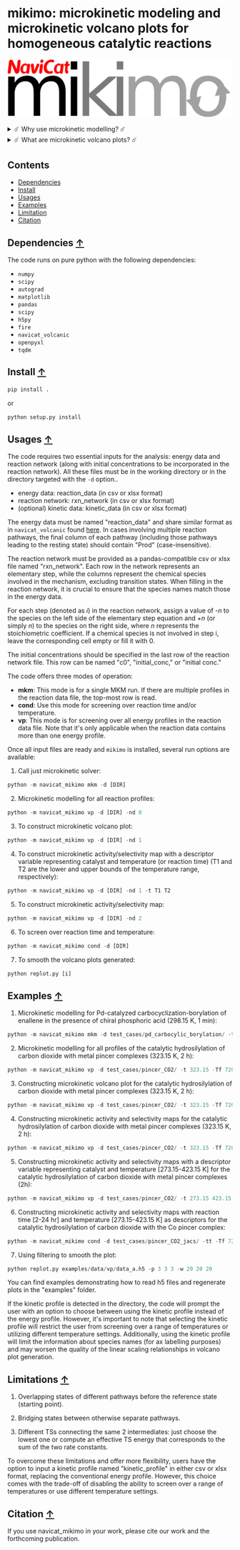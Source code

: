 # mikimo: microkinetic modeling and microkinetic volcano plots for homogeneous catalytic reactions

![workflow](./images/logo.png)

<details>
    <summary style="cursor: pointer;">
        ☄️ Why use microkinetic modelling? ☄️
    </summary>
    <p>
        <li>Elegant way to deal with complex reaction pathway thermodynamics and kinetics.</li>
        <li>Accounts for reaction conditions: temperature effects, concentration effects, reaction time, etc.
    </p>
</details>


<details>
    <summary style="cursor: pointer;">
        ☄️ What are microkinetic volcano plots? ☄️
    </summary>
    <p>
        <li>Volcano plot: diagrams that show the activity (or selectivity) of catalysts plotted against a descriptor variable that identifies a specific catalyst. Based on linear free energy scaling relationships. </li>
        <li>Microkinetic volcano plot: volcano plots in which the activity/selectivity is expressed as the final product concentration, or a ratio of concentrations, after a given time.
    </p>
</details>

## Contents 
* [Dependencies](#dependencies-)
* [Install](#install-)
* [Usages](#usages-)
* [Examples](#examples-)
* [Limitation](#limitation-)
* [Citation](#citation-)


## Dependencies [↑](#dependencies)
The code runs on pure python with the following dependencies: 
- `numpy`
- `scipy`
- `autograd`
- `matplotlib`
- `pandas`
- `scipy`
- `h5py`
- `fire`
- `navicat_volcanic`
- `openpyxl`
- `tqdm` 

## Install [↑](#install)

```python
pip install .
```

or 

```python
python setup.py install
```

## Usages [↑](#usages)

The code requires two essential inputs for the analysis: energy data and reaction network (along with initial concentrations to be incorporated in the reaction network). All these files must be in the working directory or in the directory targeted with the `-d` option..

- energy data: reaction_data (in csv or xlsx format)
- reaction network: rxn_network (in csv or xlsx format)
- (optional) kinetic data: kinetic_data (in csv or xlsx format)


The energy data must be named "reaction_data" and share similar format as in `navicat_volcanic` found [here](https://raw.githubusercontent.com/lcmd-epfl/volcanic). In cases involving multiple reaction pathways, the final column of each pathway (including those pathways leading to the resting state) should contain "Prod" (case-insensitive).

The reaction network must be provided as a pandas-compatible csv or xlsx file named "rxn_network". Each row in the network represents an elementary step, while the columns represent the chemical species involved in the mechanism, excluding transition states. When filling in the reaction network, it is crucial to ensure that the species names match those in the energy data.

For each step (denoted as *i*) in the reaction network, assign a value of *-n* to the species on the left side of the elementary step equation and *+n* (or simply *n*) to the species on the right side, where *n* represents the stoichiometric coefficient. If a chemical species is not involved in step i, leave the corresponding cell empty or fill it with 0.

The initial concentrations should be specified in the last row of the reaction network file. This row can be named "c0", "initial_conc," or "initial conc." 


The code offers three modes of operation:

- **mkm**: This mode is for a single MKM run. If there are multiple profiles in the reaction data file, the top-most row is read. 
- **cond**: Use this mode for screening over reaction time and/or temperature.
- **vp**: This mode is for screening over all energy profiles in the reaction data file. Note that it's only applicable when the reaction data contains more than one energy profile.

Once all input files are ready and `mikimo` is installed, several run options are available:

1. Call just microkinetic solver:
```python
python -m navicat_mikimo mkm -d [DIR]
```
2. Microkinetic modelling for all reaction profiles:
```python
python -m navicat_mikimo vp -d [DIR] -nd 0
```

3. To construct microkinetic volcano plot:
```python
python -m navicat_mikimo vp -d [DIR] -nd 1
```

4. To construct microkinetic activity/selectivity map with a descriptor variable representing catalyst and temperature (or reaction time) (T1 and T2 are the lower and upper bounds of the temperature range, respectively):
```python
python -m navicat_mikimo vp -d [DIR] -nd 1 -t T1 T2
```

5. To construct microkinetic activity/selectivity map:
```python
python -m navicat_mikimo vp -d [DIR] -nd 2
```

6. To screen over reaction time and temperature:
```python
python -m navicat_mikimo cond -d [DIR] 
```

7. To smooth the volcano plots generated: 
```python
python replot.py [i]
```

## Examples [↑](#examples)

1. Microkinetic modelling for Pd-catalyzed carbocyclization-borylation of enallene in the presence of chiral phosphoric acid (298.15 K, 1 min): 
```python
python -m navicat_mikimo mkm -d test_cases/pd_carbocylic_borylation/ -t 298.15 -Tf 60
```

2. Microkinetic modelling for all profiles of the catalytic hydrosilylation of carbon dioxide with metal pincer complexes (323.15 K, 2 h):
```python
python -m navicat_mikimo vp -d test_cases/pincer_CO2/ -t 323.15 -Tf 7200 -nd 0
```

3. Constructing microkinetic volcano plot for the catalytic hydrosilylation of carbon dioxide with metal pincer complexes (323.15 K, 2 h):
```python
python -m navicat_mikimo vp -d test_cases/pincer_CO2/ -t 323.15 -Tf 7200 -nd 1 -ncore 24
```

4. Constructing microkinetic activity and selectivity maps for the catalytic hydrosilylation of carbon dioxide with metal pincer complexes (323.15 K, 2 h):
```python
python -m navicat_mikimo vp -d test_cases/pincer_CO2/ -t 323.15 -Tf 7200 -nd 2 -ncore 24
```

5. Constructing microkinetic activity and selectivity maps with a descriptor variable representing catalyst and temperature [273.15-423.15 K] for the catalytic hydrosilylation of carbon dioxide with metal pincer complexes (2h):
```python
python -m navicat_mikimo vp -d test_cases/pincer_CO2/ -t 273.15 423.15 -Tf 7200 -nd 1 -ncore 24
```

6. Constructing microkinetic activity and selectivity maps with reaction time [2-24 hr] and temperature [273.15-423.15 K] as descriptors for the catalytic hydrosilylation of carbon dioxide with the Co pincer complex:

```python
python -m navicat_mikimo cond -d test_cases/pincer_CO2_jacs/ -tt -Tf 7200 86400 -t 273.15 423.15 -ncore 24
```

7. Using filtering to smooth the plot:

```python
python replot.py examples/data/vp/data_a.h5 -p 3 3 3 -w 20 20 20
```

You can find examples demonstrating how to read h5 files and regenerate plots in the "examples" folder.

If the kinetic profile is detected in the directory, the code will prompt the user with an option to choose between using the kinetic profile instead of the energy profile. However, it's important to note that selecting the kinetic profile will restrict the user from screening over a range of temperatures or utilizing different temperature settings. Additionally, using the kinetic profile will limit the information about species names (for ax labelling purposes) and may worsen the quality of the linear scaling relationships in volcano plot generation.

## Limitations [↑](#limitation)

1. Overlapping states of different pathways before the reference state (starting point).

2. Bridging states between otherwise separate pathways.

3. Different TSs connecting the same 2 intermediates: just choose the lowest one or compute an effective TS energy that corresponds to the sum of the two rate constants.

To overcome these limitations and offer more flexibility, users have the option to input a kinetic profile named "kinetic_profile" in either csv or xlsx format, replacing the conventional energy profile. However, this choice comes with the trade-off of disabling the ability to screen over a range of temperatures or use different temperature settings.

## Citation [↑](#citation)

If you use navicat_mikimo in your work, please cite our work and the forthcoming publication.


